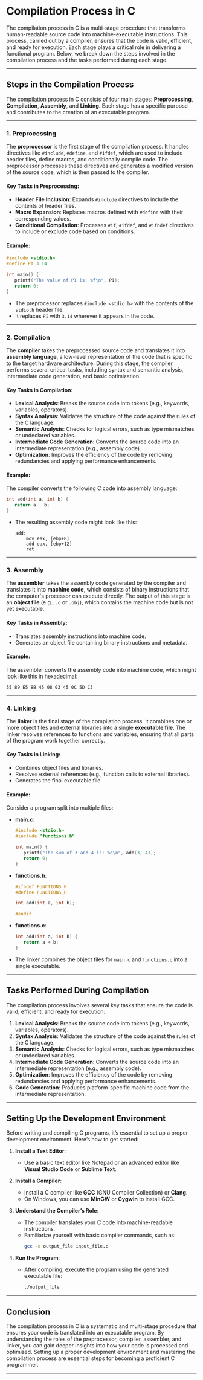  # Compilation Process in C

The compilation process in C is a multi-stage procedure that transforms human-readable source code into machine-executable instructions. This process, carried out by a compiler, ensures that the code is valid, efficient, and ready for execution. Each stage plays a critical role in delivering a functional program. Below, we break down the steps involved in the compilation process and the tasks performed during each stage.

---

## **Steps in the Compilation Process**

The compilation process in C consists of four main stages: **Preprocessing**, **Compilation**, **Assembly**, and **Linking**. Each stage has a specific purpose and contributes to the creation of an executable program.

---

### **1. Preprocessing**

The **preprocessor** is the first stage of the compilation process. It handles directives like `#include`, `#define`, and `#ifdef`, which are used to include header files, define macros, and conditionally compile code. The preprocessor processes these directives and generates a modified version of the source code, which is then passed to the compiler.

#### **Key Tasks in Preprocessing**:
- **Header File Inclusion**: Expands `#include` directives to include the contents of header files.
- **Macro Expansion**: Replaces macros defined with `#define` with their corresponding values.
- **Conditional Compilation**: Processes `#if`, `#ifdef`, and `#ifndef` directives to include or exclude code based on conditions.

#### **Example**:
```c
#include <stdio.h>
#define PI 3.14

int main() {
   printf("The value of PI is: %f\n", PI);
   return 0;
}
```
- The preprocessor replaces `#include <stdio.h>` with the contents of the `stdio.h` header file.
- It replaces `PI` with `3.14` wherever it appears in the code.

---

### **2. Compilation**

The **compiler** takes the preprocessed source code and translates it into **assembly language**, a low-level representation of the code that is specific to the target hardware architecture. During this stage, the compiler performs several critical tasks, including syntax and semantic analysis, intermediate code generation, and basic optimization.

#### **Key Tasks in Compilation**:
- **Lexical Analysis**: Breaks the source code into tokens (e.g., keywords, variables, operators).
- **Syntax Analysis**: Validates the structure of the code against the rules of the C language.
- **Semantic Analysis**: Checks for logical errors, such as type mismatches or undeclared variables.
- **Intermediate Code Generation**: Converts the source code into an intermediate representation (e.g., assembly code).
- **Optimization**: Improves the efficiency of the code by removing redundancies and applying performance enhancements.

#### **Example**:
The compiler converts the following C code into assembly language:
```c
int add(int a, int b) {
   return a + b;
}
```
- The resulting assembly code might look like this:
  ```assembly
  add:
      mov eax, [ebp+8]
      add eax, [ebp+12]
      ret
  ```

---

### **3. Assembly**

The **assembler** takes the assembly code generated by the compiler and translates it into **machine code**, which consists of binary instructions that the computer's processor can execute directly. The output of this stage is an **object file** (e.g., `.o` or `.obj`), which contains the machine code but is not yet executable.

#### **Key Tasks in Assembly**:
- Translates assembly instructions into machine code.
- Generates an object file containing binary instructions and metadata.

#### **Example**:
The assembler converts the assembly code into machine code, which might look like this in hexadecimal:
```
55 89 E5 8B 45 08 03 45 0C 5D C3
```

---

### **4. Linking**

The **linker** is the final stage of the compilation process. It combines one or more object files and external libraries into a single **executable file**. The linker resolves references to functions and variables, ensuring that all parts of the program work together correctly.

#### **Key Tasks in Linking**:
- Combines object files and libraries.
- Resolves external references (e.g., function calls to external libraries).
- Generates the final executable file.

#### **Example**:
Consider a program split into multiple files:
- **main.c**:
  ```c
  #include <stdio.h>
  #include "functions.h"

  int main() {
     printf("The sum of 3 and 4 is: %d\n", add(3, 4));
     return 0;
  }
  ```
- **functions.h**:
  ```c
  #ifndef FUNCTIONS_H
  #define FUNCTIONS_H

  int add(int a, int b);

  #endif
  ```
- **functions.c**:
  ```c
  int add(int a, int b) {
     return a + b;
  }
  ```
- The linker combines the object files for `main.c` and `functions.c` into a single executable.

---

## **Tasks Performed During Compilation**

The compilation process involves several key tasks that ensure the code is valid, efficient, and ready for execution:

1. **Lexical Analysis**: Breaks the source code into tokens (e.g., keywords, variables, operators).
2. **Syntax Analysis**: Validates the structure of the code against the rules of the C language.
3. **Semantic Analysis**: Checks for logical errors, such as type mismatches or undeclared variables.
4. **Intermediate Code Generation**: Converts the source code into an intermediate representation (e.g., assembly code).
5. **Optimization**: Improves the efficiency of the code by removing redundancies and applying performance enhancements.
6. **Code Generation**: Produces platform-specific machine code from the intermediate representation.

---

## **Setting Up the Development Environment**

Before writing and compiling C programs, it’s essential to set up a proper development environment. Here’s how to get started:

1. **Install a Text Editor**:
   - Use a basic text editor like Notepad or an advanced editor like **Visual Studio Code** or **Sublime Text**.

2. **Install a Compiler**:
   - Install a C compiler like **GCC** (GNU Compiler Collection) or **Clang**.
   - On Windows, you can use **MinGW** or **Cygwin** to install GCC.

3. **Understand the Compiler’s Role**:
   - The compiler translates your C code into machine-readable instructions.
   - Familiarize yourself with basic compiler commands, such as:
     ```bash
     gcc -o output_file input_file.c
     ```

4. **Run the Program**:
   - After compiling, execute the program using the generated executable file:
     ```bash
     ./output_file
     ```

---

## **Conclusion**

The compilation process in C is a systematic and multi-stage procedure that ensures your code is translated into an executable program. By understanding the roles of the preprocessor, compiler, assembler, and linker, you can gain deeper insights into how your code is processed and optimized. Setting up a proper development environment and mastering the compilation process are essential steps for becoming a proficient C programmer.

---

 
